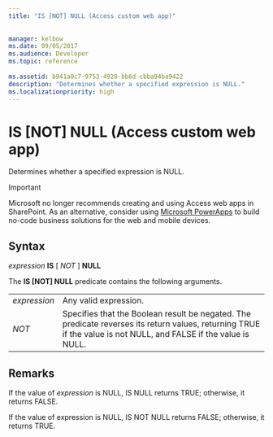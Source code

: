 ```yaml
---
title: "IS [NOT] NULL (Access custom web app)"
 
 
manager: kelbow
ms.date: 09/05/2017
ms.audience: Developer
ms.topic: reference
  
ms.assetid: b941a0c7-9753-4920-bb6d-cbba94ba9422
description: "Determines whether a specified expression is NULL."
ms.localizationpriority: high
---
```


# IS [NOT] NULL (Access custom web app)

Determines whether a specified expression is NULL.
  
> [!IMPORTANT]
> Microsoft no longer recommends creating and using Access web apps in SharePoint. As an alternative, consider using [Microsoft PowerApps](https://powerapps.microsoft.com/en-us/) to build no-code business solutions for the web and mobile devices. 
  
## Syntax

 *expression* **IS** [  *NOT*  ] **NULL**
  
The **IS [NOT] NULL** predicate contains the following arguments. 
  
|||
|:-----|:-----|
| *expression*  <br/> |Any valid expression.  <br/> |
| *NOT*  <br/> |Specifies that the Boolean result be negated. The predicate reverses its return values, returning TRUE if the value is not NULL, and FALSE if the value is NULL.  <br/> |
   
## Remarks

If the value of  *expression*  is NULL, IS NULL returns TRUE; otherwise, it returns FALSE. 
  
If the value of expression is NULL, IS NOT NULL returns FALSE; otherwise, it returns TRUE.
  

